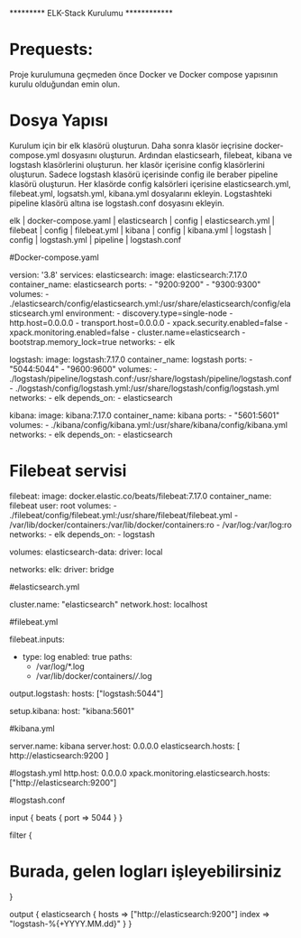 ********* ELK-Stack Kurulumu ************

# Prequests: 
Proje kurulumuna geçmeden önce Docker ve Docker compose yapısının kurulu olduğundan emin olun.

# Dosya Yapısı
Kurulum için bir elk klasörü oluşturun. Daha sonra klasör ieçrisine docker-compose.yml dosyasını oluşturun. Ardından elasticsearh, filebeat, kibana ve logstash klasörlerini oluşturun. her klasör içerisine config klasörlerini oluşturun. Sadece logstash klasörü içerisinde config ile beraber pipeline klasörü oluşturun. Her klasörde config kalsörleri içerisine elasticsearch.yml, filebeat.yml, logsatsh.yml, kibana.yml dosyalarını ekleyin. Logstashteki pipeline klasörü altına ise logstash.conf dosyasını ekleyin.


elk
  | docker-compose.yaml
  | elasticsearch
                | config
                        | elasticsearch.yml
  | filebeat
            | config
                    | filebeat.yml
  | kibana
           | config
                    | kibana.yml
  | logstash
           | config
                    | logstash.yml
           | pipeline
                    | logstash.conf


#Docker-compose.yaml

version: '3.8'
services:
  elasticsearch:
    image: elasticsearch:7.17.0
    container_name: elasticsearch
    ports:
      - "9200:9200"
      - "9300:9300"
    volumes:
      - ./elasticsearch/config/elasticsearch.yml:/usr/share/elasticsearch/config/elasticsearch.yml
    environment:
      - discovery.type=single-node
      - http.host=0.0.0.0
      - transport.host=0.0.0.0
      - xpack.security.enabled=false
      - xpack.monitoring.enabled=false
      - cluster.name=elasticsearch
      - bootstrap.memory_lock=true
    networks:
      - elk

  logstash:
    image: logstash:7.17.0
    container_name: logstash
    ports:
      - "5044:5044"
      - "9600:9600"
    volumes:
      - ./logstash/pipeline/logstash.conf:/usr/share/logstash/pipeline/logstash.conf
      - ./logstash/config/logstash.yml:/usr/share/logstash/config/logstash.yml
    networks:
      - elk
    depends_on:
      - elasticsearch

  kibana:
    image: kibana:7.17.0
    container_name: kibana
    ports:
      - "5601:5601"
    volumes:
      - ./kibana/config/kibana.yml:/usr/share/kibana/config/kibana.yml
    networks:
      - elk
    depends_on:
      - elasticsearch
  # Filebeat servisi
  filebeat:
    image: docker.elastic.co/beats/filebeat:7.17.0
    container_name: filebeat
    user: root
    volumes:
      - ./filebeat/config/filebeat.yml:/usr/share/filebeat/filebeat.yml
      - /var/lib/docker/containers:/var/lib/docker/containers:ro
      - /var/log:/var/log:ro
    networks:
      - elk
    depends_on:
      - logstash

volumes:
  elasticsearch-data:
    driver: local

networks:
  elk:
    driver: bridge







#elasticsearch.yml

cluster.name: "elasticsearch"
network.host: localhost



#filebeat.yml

filebeat.inputs:
  - type: log
    enabled: true
    paths:
      - /var/log/*.log
      - /var/lib/docker/containers/*/*.log

output.logstash:
  hosts: ["logstash:5044"]

setup.kibana:
  host: "kibana:5601"

#kibana.yml

server.name: kibana
server.host: 0.0.0.0
elasticsearch.hosts: [ http://elasticsearch:9200 ]

#logstash.yml
http.host: 0.0.0.0
xpack.monitoring.elasticsearch.hosts: ["http://elasticsearch:9200"]

#logstash.conf

input {
  beats {
    port => 5044
  }
}

filter {
  # Burada, gelen logları işleyebilirsiniz
}

output {
  elasticsearch {
    hosts => ["http://elasticsearch:9200"]
    index => "logstash-%{+YYYY.MM.dd}"
  }
}




